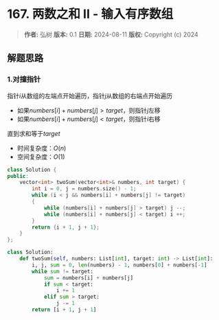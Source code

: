 # 167. 两数之和 II - 输入有序数组

> **作者:** 弘树
> **版本:** 0.1
> **日期:** 2024-08-11
> **版权:** Copyright (c) 2024

## 解题思路
### 1.对撞指针

指针$i$从数组的左端点开始遍历，指针$j$从数组的右端点开始遍历

- 如果$numbers[i] + numbers[j] > target$，则指针$j$左移
- 如果$numbers[i] + numbers[j] < target$，则指针$i$右移

直到求和等于$target$

- 时间复杂度：$O(n)$
- 空间复杂度：$O(1)$

```C++
class Solution {
public:
    vector<int> twoSum(vector<int>& numbers, int target) {
        int i = 0, j = numbers.size() - 1;
        while (i < j && numbers[i] + numbers[j] != target)
        {
            while (numbers[i] + numbers[j] > target) j --;
            while (numbers[i] + numbers[j] < target) i ++;
        }
        return {i + 1, j + 1};
    }
};
```

```Python
class Solution:
    def twoSum(self, numbers: List[int], target: int) -> List[int]:
        i, j, sum = 0, len(numbers) - 1, numbers[0] + numbers[-1]
        while sum != target:
            sum = numbers[i] + numbers[j]
            if sum < target:
                i += 1
            elif sum > target:
                j -= 1
        return [i + 1, j + 1]
```